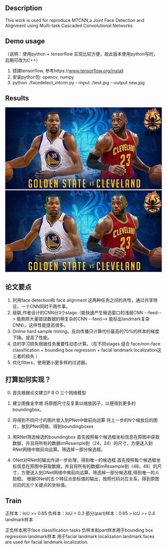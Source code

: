 ## Description
This work is used for reproduce MTCNN,a Joint Face Detection and Alignment using Multi-task Cascaded Convolutional Networks.


## Demo usage
（说明：使用python + tensorflow 实现比较方便，故此版本使用python写的，后期可改为C++）

1. 搭建tensorflow, 参考https://www.tensorflow.org/install
2. 安装python包: opencv, numpy
3. python ./facedetect_mtcnn.py --input ./test.jpg --output  new.jpg


## Results
![test.jpg](./test.jpg)
![new.jpg](./new.jpg)


## 论文要点
1. 利用face detection和 face alignment 这两种任务之间的共性，通过共享特征，一个CNN同时干两件事。
2. 级联,作者设计的CNN分3个stage（能快速产生候选窗口的浅层CNN --feed--> 能剔除大量错误数据的稍复杂的CNN --feed--> 能标出landmark复杂CNN）。这样性能提高很多。
3. Online hard sample mining。反向传播只计算代价最高的70%的样本的梯度下降。提高了性能。
4. 总的学习损失根据任务重要性动态计算。（在不同stages 组合 face/non-face classification + bounding box regression + facial landmark localization这三者的损失 ）
5. 优化filters，使用更小更多样的过滤器。

## 打算如何实现？
0. 首先根据论文建立P R O 三个网络模型

1. 建立图像金字塔
将原图尺寸反复乘以缩放因子，以便得到更多的boundingbox。

2. 将得到不同尺寸的图片放入到PNet中做前向运算
将上一步的N个缩放后的图片，放到PNet网络，得到boundingboxex

3. 用RNet筛选候选的boundingbox
首先按照每个候选框坐标信息在原图中获取数据，并且将所有的数据imResample到（24，24）的尺寸，方便送入到RNet网络中做前向运算。筛选掉一部分候选框。

4. ONet对RNet的输出作进一步处理，得到唯一的候选框
首先按照每个候选框坐标信息在原图中获取数据，并且将所有的数据imResample到（48，48）的尺寸，方便送入到ONet网络中做前向运算。筛选掉一部分候选框,得到唯一的人脸框。
根据ONet的五个特征点坐标值的输出，按照代码对应关系，得到原图对应的五个关键点的坐标值。

## Train
正样本：IoU >= 0.65
负样本：IoU < 0.3
部分(part)样本：0.65 > IoU >= 0.4
landmark样本

正负样本用于face classification tasks
负样本和part样本用于bounding box regression
landmark样本 用于facial landmark localization
landmark faces are used for facial landmark localization. 

